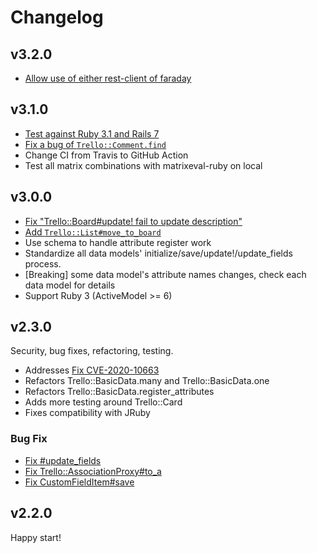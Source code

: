 # Changelog

## v3.2.0

- [Allow use of either rest-client of faraday](https://github.com/jeremytregunna/ruby-trello/pull/307)

## v3.1.0

- [Test against Ruby 3.1 and Rails 7](https://github.com/jeremytregunna/ruby-trello/pull/304)
- [Fix a bug of `Trello::Comment.find`](https://github.com/jeremytregunna/ruby-trello/pull/302)
- Change CI from Travis to GitHub Action
- Test all matrix combinations with matrixeval-ruby on local

## v3.0.0

* [Fix "Trello::Board#update! fail to update description"](https://github.com/jeremytregunna/ruby-trello/pull/289)
* [Add `Trello::List#move_to_board`](https://github.com/jeremytregunna/ruby-trello/pull/297)
* Use schema to handle attribute register work
* Standardize all data models' initialize/save/update!/update_fields process.
* [Breaking] some data model's attribute names changes, check each data model for details
* Support Ruby 3 (ActiveModel >= 6)

## v2.3.0

Security, bug fixes, refactoring, testing.
* Addresses [Fix CVE-2020-10663](https://github.com/jeremytregunna/ruby-trello/pull/284)
* Refactors Trello::BasicData.many and Trello::BasicData.one
* Refactors Trello::BasicData.register_attributes
* Adds more testing around Trello::Card
* Fixes compatibility with JRuby

### Bug Fix

* [Fix #update_fields](https://github.com/jeremytregunna/ruby-trello/issues/272)
* [Fix Trello::AssociationProxy#to_a](https://github.com/jeremytregunna/ruby-trello/issues/274)
* [Fix CustomFieldItem#save](https://github.com/jeremytregunna/ruby-trello/pull/277)

## v2.2.0

Happy start!
